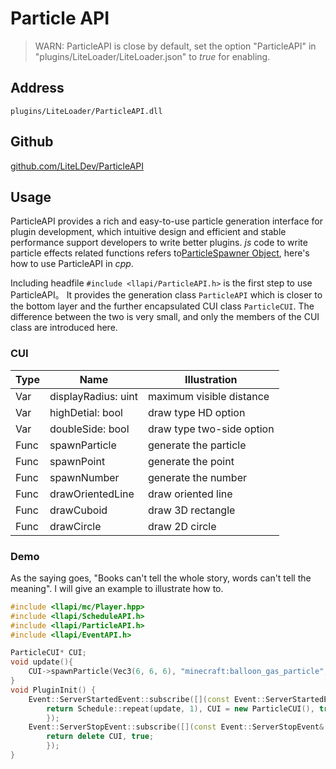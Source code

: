 
# Particle API

> WARN: ParticleAPI is close by default, set the option "ParticleAPI" in "plugins/LiteLoader/LiteLoader.json" to $true$ for enabling.

## Address

`plugins/LiteLoader/ParticleAPI.dll`

## Github

[github.com/LiteLDev/ParticleAPI](https://github.com/LiteLDev/ParticleAPI)

## Usage

ParticleAPI provides a rich and easy-to-use particle generation interface for plugin development, which intuitive design and efficient and stable performance support developers to write better plugins.
 $js$ code to write particle effects related functions refers to[ParticleSpawner Object](../LLSEPluginDevelopment/GameAPI/Particle), here's how to use ParticleAPI in $cpp$.

Including headfile `#include <llapi/ParticleAPI.h>` is the first step to use ParticleAPI。
It provides the generation class `ParticleAPI` which is closer to the bottom layer and the further encapsulated CUI class `ParticleCUI`. The difference between the two is very small, and only the members of the CUI class are introduced here.

### CUI
| Type | Name | Illustration |
| --- | --- | --- |
| Var | displayRadius: uint | maximum visible distance |
| Var | highDetial: bool | draw type HD option |
| Var | doubleSide: bool | draw type two-side option |
| Func | spawnParticle | generate the particle |
| Func | spawnPoint | generate the point |
| Func | spawnNumber | generate the number |
| Func | drawOrientedLine | draw oriented line |
| Func | drawCuboid | draw 3D rectangle |
| Func | drawCircle | draw 2D circle |

### Demo

As the saying goes, "Books can't tell the whole story, words can't tell the meaning". I will give an example to illustrate how to.

```cpp
#include <llapi/mc/Player.hpp>
#include <llapi/ScheduleAPI.h>
#include <llapi/ParticleAPI.h>
#include <llapi/EventAPI.h>

ParticleCUI* CUI;
void update(){
    CUI->spawnParticle(Vec3(6, 6, 6), "minecraft:balloon_gas_particle", 0);
}
void PluginInit() {
	Event::ServerStartedEvent::subscribe([](const Event::ServerStartedEvent& ev) {
		return Schedule::repeat(update, 1), CUI = new ParticleCUI(), true;
		});
	Event::ServerStopEvent::subscribe([](const Event::ServerStopEvent& ev) {
		return delete CUI, true;
		});
}
```
